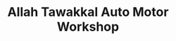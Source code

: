 ---
title: "Allah Tawakkal Auto Motor Workshop"
url: /karachi/allah-tawakkal-auto-motor-workshop/
shop: Allgemein
---